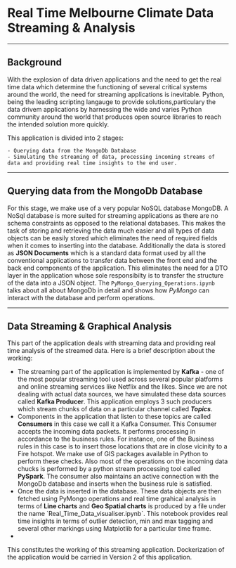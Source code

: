 # Real Time Melbourne Climate Data Streaming & Analysis

<hr />

## Background

With the explosion of data driven applications and the need to get the real time data which determine the functioning of several critical systems around the world, the need for streaming applications is inevitable. Python, being the leading scripting langauge to provide solutions,particulary the data drivem applications by harnessing the wide and varies Python community around the world that produces open source libraries to reach the intended solution more quickly. 

This application is divided into 2 stages:

	- Querying data from the MongoDb Database
	- Simulating the streaming of data, processing incoming streams of data and providing real time insights to the end user.

<hr />

## Querying data from the MongoDb Database

For this stage, we make use of a very popular NoSQL database MongoDB. A NoSql database is more suited for streaming applications as there are no schema constraints as opposed to the relational databases. This makes the task of storing and retrieving the data much easier and all types of data objects can be easily stored which eliminates the need of required fields when it comes to inserting into the database. Additionally the data is stored as <b>JSON Documents</b> which is a standard data format used by all the conventional applications to transfer data between the front end and the back end components of the application. This eliminates the need for a DTO layer in the application whose sole responsibilty is to transfer the structure of the data into a JSON object. The `PyMongo_Querying_Operations.ipynb` talks about all about MongoDb in detail and shows how <i>PyMongo</i> can interact with the database and perform operations.  

<hr />

## Data Streaming & Graphical Analysis

This part of the application deals with streaming data and providing real time analysis of the streamed data. Here is a brief description about the working:

<ul>
	 <li>The streaming part of the application is implemented by <b>Kafka</b> - one of the most popular streaming tool used across several popular platforms and online streaming services like Netflix and the likes. Since we are not dealing with actual data sources, we have simulated these data sources called <b>Kafka Producer</b>. This application employs 3 such producers which stream chunks of data on a particular channel called <i><b>Topics</b></i>.</li> 
	 <li>Components in the application that listen to these topics are called <b>Consumers</b> in this case we call it a Kafka Consumer. This Consumer accepts the incoming data packets. It performs processing in accordance to the business rules. For instance, one of the Business rules in this case is to insert those locations that are in close vicinity to a Fire hotspot. We make use of GIS packages available in Python to perform these checks. Also most of the operations on the incoming data chucks is performed by a python stream processing tool called <b>PySpark</b>. The consumer also maintains an active connection with the MongoDb database and inserts when the business rule is satisfied. </li>
	 <li>Once the data is inserted in the database. These data objects are then fetched using PyMongo operations and real time grahical analysis in terms of <b>Line charts</b> and <b>Geo Spatial charts</b> is produced by a file under the name `Real_Time_Data_visualiser.ipynb`. This notebook provides real time insights in terms of outlier detection, min and max tagging and several other markings using Matplotlib for a particular time frame. <li>
 </ul>

This constitutes the working of this streaming application. Dockerization of the application would be carried in Version 2 of this application.